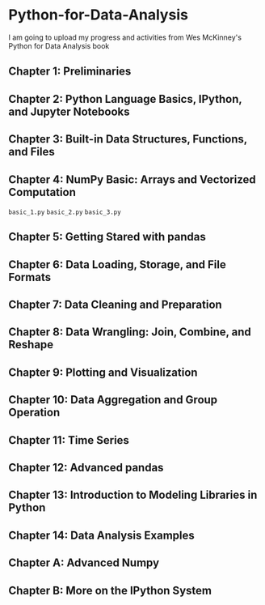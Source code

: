 # Python-for-Data-Analysis
I am going to upload my progress and activities from Wes McKinney's Python for Data Analysis book


## Chapter 1: Preliminaries

## Chapter 2: Python Language Basics, IPython, and Jupyter Notebooks

## Chapter 3: Built-in Data Structures, Functions, and Files

## Chapter 4: NumPy Basic: Arrays and Vectorized Computation
 ``basic_1.py``
 ``basic_2.py``
 ``basic_3.py``
    
## Chapter 5: Getting Stared with pandas

## Chapter 6: Data Loading, Storage, and File Formats

## Chapter 7: Data Cleaning and Preparation

## Chapter 8: Data Wrangling: Join, Combine, and Reshape

## Chapter 9: Plotting and Visualization

## Chapter 10: Data Aggregation and Group Operation

## Chapter 11: Time Series

## Chapter 12: Advanced pandas

## Chapter 13: Introduction to Modeling Libraries in Python

## Chapter 14: Data Analysis Examples

## Chapter A: Advanced Numpy

## Chapter B: More on the IPython System
